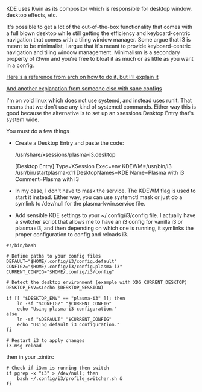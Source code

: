 KDE uses Kwin as its compositor which is responsible for desktop window, desktop effects, etc.

It's possible to get a lot of the out-of-the-box functionality that comes with a full blown desktop while still getting the efficiency and keyboard-centric navigation that comes with a tiling window manager. Some argue that i3 is meant to be minimalist, I argue that it's meant to provide keyboard-centric navigation and tiling window management. Minimalism is a secondary property of i3wm and you're free to bloat it as much or as little as you want in a config. 

[Here's a reference from arch on how to do it, but I'll explain it](https://wiki.archlinux.org/title/KDE#Use_a_different_window_manager)

[And another explanation from someone else with sane configs](https://github.com/heckelson/i3-and-kde-plasma)

I'm on void linux which does not use systemd, and instead uses runit. That means that we don't use any kind of systemctl commands. Either way this is good because the alternative is to set up an xsessions Desktop Entry that's system wide.

You must do a few things

- Create a Desktop Entry and paste the code: 
	
	/usr/share/xsessions/plasma-i3.desktop
	
	[Desktop Entry]
	Type=XSession
	Exec=env KDEWM=/usr/bin/i3 /usr/bin/startplasma-x11
	DesktopNames=KDE
	Name=Plasma with i3
	Comment=Plasma with i3
- In my case, I don't have to mask the service. The KDEWM flag is used to start it instead. Either way, you can use systemctl mask or just do a symlink to /dev/null for the plasma-kwin.service file.
- Add sensible KDE settings to your ~/.config/i3/config file. I actually have a switcher script that allows me to have an i3 config for vanilla i3 or plasma+i3, and then depending on which one is running, it symlinks the proper configuration to config and reloads i3. 

```
#!/bin/bash

# Define paths to your config files
DEFAULT="$HOME/.config/i3/config.default"
CONFIG2="$HOME/.config/i3/config.plasma-i3"
CURRENT_CONFIG="$HOME/.config/i3/config"

# Detect the desktop environment (example with XDG_CURRENT_DESKTOP)
DESKTOP_ENV=$(echo $DESKTOP_SESSION)

if [[ "$DESKTOP_ENV" == "plasma-i3" ]]; then
	ln -sf "$CONFIG2" "$CURRENT_CONFIG"
	echo "Using plasma-i3 configuration."
else
	ln -sf "$DEFAULT" "$CURRENT_CONFIG"
	echo "Using default i3 configuration."
fi

# Restart i3 to apply changes
i3-msg reload
```
  
  then in your .xinitrc
  
```
# Check if i3wm is running then switch
if pgrep -x "i3" > /dev/null; then
    bash ~/.config/i3/profile_switcher.sh &
fi
```